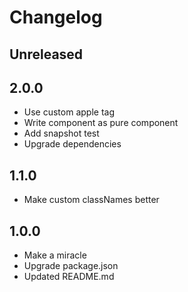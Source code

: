 # Changelog

## Unreleased

## 2.0.0
- Use custom apple tag
- Write component as pure component
- Add snapshot test
- Upgrade dependencies

## 1.1.0
- Make custom classNames better

## 1.0.0
- Make a miracle
- Upgrade package.json
- Updated README.md
